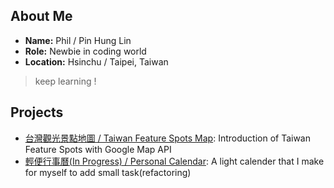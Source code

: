 ## About Me

* **Name:** Phil / Pin Hung Lin
* **Role:** Newbie in coding world
* **Location:** Hsinchu / Taipei, Taiwan

> keep learning ! 

## Projects

* [台灣觀光景點地圖 / Taiwan Feature Spots Map](https://linooohon.github.io/googlemap/14_feature_spots.html): Introduction of Taiwan Feature Spots with Google Map API
* [輕便行事曆(In Progress) / Personal Calendar](https://linooohon1997.azurewebsites.net/Calendar_App/Calender.html): A light calender that I make for myself to add small task(refactoring)
